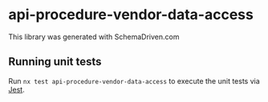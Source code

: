 
# api-procedure-vendor-data-access

This library was generated with SchemaDriven.com

## Running unit tests

Run `nx test api-procedure-vendor-data-access` to execute the unit tests via [Jest](https://jestjs.io).

